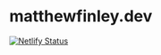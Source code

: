 # matthewfinley.dev
[![Netlify Status](https://api.netlify.com/api/v1/badges/0ea08b3e-a1c2-4f4d-8d40-739d06815b9b/deploy-status)](https://app.netlify.com/sites/mystifying-shockley-e789f6/deploys)
